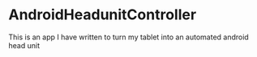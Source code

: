 # AndroidHeadunitController
This is an app I have written to turn my tablet into an automated android head unit
